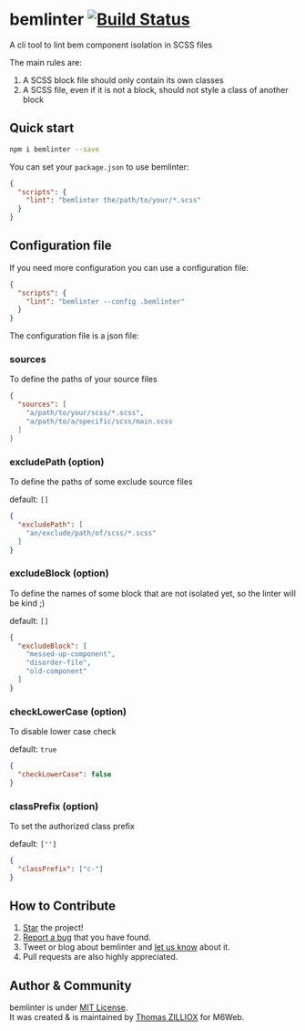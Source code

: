 bemlinter [![Build Status](https://travis-ci.org/M6Web/bemlinter.svg?branch=master)](https://travis-ci.org/M6Web/bemlinter)
======

A cli tool to lint bem component isolation in SCSS files

The main rules are: 

 1. A SCSS block file should only contain its own classes
 2. A SCSS file, even if it is not a block, should not style a class of another block

 
Quick start
------

```sh
npm i bemlinter --save
```

You can set your `package.json` to use bemlinter:

```json
{
  "scripts": {
    "lint": "bemlinter the/path/to/your/*.scss"
  }
}
```


Configuration file 
------

If you need more configuration you can use a configuration file:

```json
{
  "scripts": {
    "lint": "bemlinter --config .bemlinter"
  }
}
```

The configuration file is a json file:

### sources

To define the paths of your source files

```json
{
  "sources": [
    "a/path/to/your/scss/*.scss",
    "a/path/to/a/specific/scss/main.scss
  ]
}
```

### excludePath (option)

To define the paths of some exclude source files 

default: `[]`

```json
{
  "excludePath": [
    "an/exclude/path/of/scss/*.scss"
  ]
}
```

### excludeBlock (option)

To define the names of some block that are not isolated yet, so the linter will be kind ;)

default: `[]`

```json
{
  "excludeBlock": [
    "messed-up-component",
    "disorder-file",
    "old-component"
  ]
}
```

### checkLowerCase (option)
 
To disable lower case check

default: `true`

```json
{
  "checkLowerCase": false
}
```

### classPrefix (option)
 
To set the authorized class prefix

default: `['']`

```json
{
  "classPrefix": ["c-"]
}
```


How to Contribute
--------

1. [Star](https://github.com/M6Web/bemlinter/stargazers) the project!
2. [Report a bug](https://github.com/M6Web/bemlinter/issues/new) that you have found.
3. Tweet or blog about bemlinter and [let us know](https://twitter.com/TechM6Web) about it.
4. Pull requests are also highly appreciated.


Author & Community
--------

bemlinter is under [MIT License](http://tzi.mit-license.org/).<br>
It was created & is maintained by [Thomas ZILLIOX](http://tzi.fr) for M6Web.


